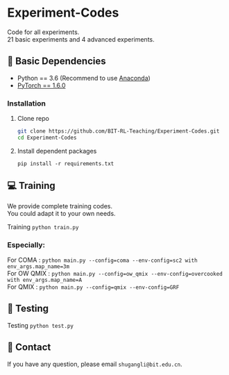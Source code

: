 # Experiment-Codes
Code for all experiments.<br>
21 basic experiments and 4 advanced experiments.
## :wrench: Basic Dependencies
- Python == 3.6 (Recommend to use [Anaconda](https://www.anaconda.com/download/#linux))
- [PyTorch == 1.6.0](https://pytorch.org/)

### Installation
1. Clone repo
    ```bash
    git clone https://github.com/BIT-RL-Teaching/Experiment-Codes.git
    cd Experiment-Codes
    ```
2. Install dependent packages
    ```
    pip install -r requirements.txt
    ```

## :computer: Training

We provide complete training codes.<br>
You could adapt it to your own needs.

Training
	```
	python train.py 
	```
	<br>
### Especially: <br>
For COMA : 
	```
	python main.py --config=coma --env-config=sc2 with env_args.map_name=3m
	```
	<br>
For OW QMIX : 
	```
	python main.py --config=ow_qmix --env-config=overcooked with env_args.map_name=A
	```
	<br>
For QMIX : 
	```
	python main.py --config=qmix --env-config=GRF
	```
	

## :checkered_flag: Testing
Testing
	```
	python test.py 
	```


## :e-mail: Contact

If you have any question, please email `shugangli@bit.edu.cn`.
